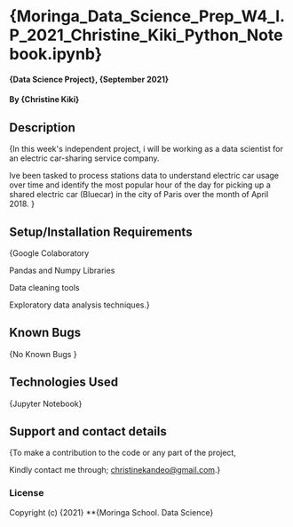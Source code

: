 
# {Moringa_Data_Science_Prep_W4_I.P_2021_Christine_Kiki_Python_Notebook.ipynb}
#### {Data Science Project}, {September 2021}
#### By **{Christine Kiki}**
## Description
{In this week's independent project, i will be working as a data scientist for an electric car-sharing service company.

Ive been tasked to process stations data to understand electric car usage over time and identify the most popular hour of the day for picking up a shared electric car (Bluecar) in the city of Paris over the month of April 2018. }
## Setup/Installation Requirements
{Google Colaboratory

Pandas and Numpy Libraries

Data cleaning tools

Exploratory data analysis techniques.}
## Known Bugs
{No Known Bugs }
## Technologies Used
{Jupyter Notebook}
## Support and contact details
{To make a contribution to the code or any part of the project,

Kindly contact me through; christinekandeo@gmail.com.}
### License
Copyright (c) {2021} **{Moringa School. Data Science}
  
